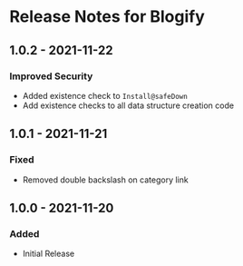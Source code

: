 # Release Notes for Blogify

## 1.0.2 - 2021-11-22
### Improved Security
- Added existence check to `Install@safeDown`
- Add existence checks to all data structure creation code

## 1.0.1 - 2021-11-21
### Fixed
- Removed double backslash on category link 

## 1.0.0 - 2021-11-20
### Added
- Initial Release